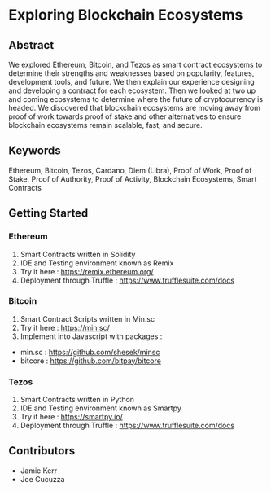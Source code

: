 # Exploring Blockchain Ecosystems

## Abstract

We explored Ethereum, Bitcoin, and Tezos as smart contract ecosystems to determine their strengths and weaknesses based on popularity, features, development tools, and future. We then explain our experience designing and developing a contract for each ecosystem. Then we looked at two up and coming ecosystems to determine where the future of cryptocurrency is headed. We discovered that blockchain ecosystems are moving away from proof of work towards proof of stake and other alternatives to ensure blockchain ecosystems remain scalable, fast, and secure.

## Keywords
 Ethereum, Bitcoin, Tezos, Cardano, Diem (Libra), Proof of Work, Proof of Stake, Proof of Authority, Proof of Activity, Blockchain Ecosystems, Smart Contracts

## Getting Started
### Ethereum
1. Smart Contracts written in Solidity
2. IDE and Testing environment known as Remix
3. Try it here : https://remix.ethereum.org/
4. Deployment through Truffle : https://www.trufflesuite.com/docs

### Bitcoin
1. Smart Contract Scripts written in Min.sc
2. Try it here : https://min.sc/
3. Implement into Javascript with packages :
* min.sc : https://github.com/shesek/minsc
* bitcore : https://github.com/bitpay/bitcore

### Tezos
1. Smart Contracts written in Python
2. IDE and Testing environment known as Smartpy
3. Try it here : https://smartpy.io/
4. Deployment through Truffle : https://www.trufflesuite.com/docs

## Contributors

* Jamie Kerr
* Joe Cucuzza

